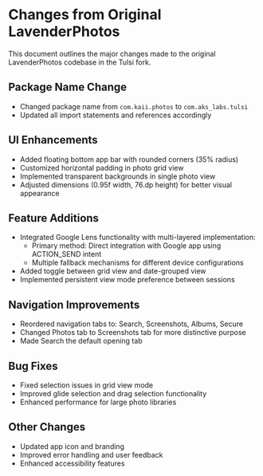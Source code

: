 # Changes from Original LavenderPhotos

This document outlines the major changes made to the original LavenderPhotos codebase in the Tulsi fork.

## Package Name Change
- Changed package name from `com.kaii.photos` to `com.aks_labs.tulsi`
- Updated all import statements and references accordingly

## UI Enhancements
- Added floating bottom app bar with rounded corners (35% radius)
- Customized horizontal padding in photo grid view
- Implemented transparent backgrounds in single photo view
- Adjusted dimensions (0.95f width, 76.dp height) for better visual appearance

## Feature Additions
- Integrated Google Lens functionality with multi-layered implementation:
  - Primary method: Direct integration with Google app using ACTION_SEND intent
  - Multiple fallback mechanisms for different device configurations
- Added toggle between grid view and date-grouped view
- Implemented persistent view mode preference between sessions

## Navigation Improvements
- Reordered navigation tabs to: Search, Screenshots, Albums, Secure
- Changed Photos tab to Screenshots tab for more distinctive purpose
- Made Search the default opening tab

## Bug Fixes
- Fixed selection issues in grid view mode
- Improved glide selection and drag selection functionality
- Enhanced performance for large photo libraries

## Other Changes
- Updated app icon and branding
- Improved error handling and user feedback
- Enhanced accessibility features
